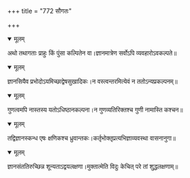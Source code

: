 +++
title = "772 सौगतः"

+++


<details open><summary>मूलम्</summary>

अथो तथागताः प्राहुः किं पुंसा कल्पितेन वा।ज्ञानमात्रेण सर्वोऽपि व्यवहारोऽवकल्पते॥
</details>



<details open><summary>मूलम्</summary>

ज्ञानसियैव प्रभोदोऽयमिच्छाद्वेषसुखादिकः।न वस्त्वन्तरमित्येवं न ततोऽन्यप्रकल्पनम्॥
</details>



<details open><summary>मूलम्</summary>

गुणत्वमपि नास्तस्य यतोऽधिष्ठानकल्पना।न गुणव्यतिरिक्तश्च गुणी नामास्ति कश्चन॥
</details>



<details open><summary>मूलम्</summary>

तद्विज्ञानस्कन्ध एषः क्षणिकश्च ध्रुवान्तकः।कर्तृभोक्तृप्रत्यभिज्ञाव्यवस्था वासनानुगा॥
</details>



<details open><summary>मूलम्</summary>

ज्ञानसंततिरुच्छिन्न शून्यताऽद्वयलक्षणा।मुक्तात्मेति विदुः केचित् परे तां शु्द्धलक्षणाम्॥
</details>

